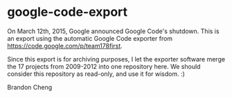 # google-code-export
On March 12th, 2015, Google announced Google Code's shutdown. This is an export using the automatic Google Code exporter from https://code.google.com/p/team178first.

Since this export is for archiving purposes, I let the exporter software merge the 17 projects from 2009-2012 into one repository here. We should consider this repository as read-only, and use it for wisdom. :)

Brandon Cheng
